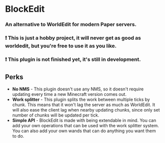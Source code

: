 <h1>BlockEdit</h1>
<h3>An alternative to WorldEdit for modern Paper servers.</h3>

<h3>❗ This is just a hobby project, it will never get as good as worldedit, but you're free to use it as you like.</h3>

<h3>❗ This plugin is not finished yet, it's still in development.</h3>

<h2>Perks</h2>
<ul>
<li>
    <b>No NMS</b> - This plugin doesn't use any NMS, so it doesn't require updating every time a new Minecraft version
    comes out.
</li>
<li>
    <b>Work splitter</b> - This plugin splits the work between multiple ticks by chunk. This means that it won't lag the
    server as much as WorldEdit. It will also ease the client lag when nearby updating chunks, since only set number of
    chunks will be updated per tick.
</li>
<li>
    <b>Simple API</b> - BlockEdit is made with being extendable in mind. You can add your own operations that can be used
    with the work splitter system. You can also add your own wands that can do anything you want them to do.
</li>

</ul>